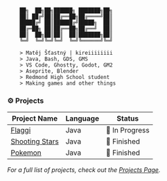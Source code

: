```

    ██╗  ██╗██╗██████╗ ███████╗██╗
    ██║ ██╔╝██║██╔══██╗██╔════╝██║
    █████╔╝ ██║██████╔╝█████╗  ██║
    ██╔═██╗ ██║██╔══██╗██╔══╝  ██║
    ██║  ██╗██║██║  ██║███████╗██║
    ╚═╝  ╚═╝╚═╝╚═╝  ╚═╝╚══════╝╚═╝

    > Matěj Šťastný | kireiiiiiiii
    > Java, Bash, GDS, GMS
    > VS Code, Ghostty, Godot, GM2
    > Aseprite, Blender
    > Redmond High School student
    > Making games and other things

```

### ⚙️ Projects

| Project Name                                                     | Language | Status         |
| ---------------------------------------------------------------- | -------- | -------------- |
| [Flaggi](https://github.com/kireiiiiiiii/flaggi)                 | Java     | 🔨 In Progress |
| [Shooting Stars](https://github.com/kireiiiiiiii/shooting-stars) | Java     | 🚀 Finished    |
| [Pokemon](https://github.com/kireiiiiiiii/pokemon)               | Java     | 🚀 Finished    |

_For a full list of projects, check out the [Projects Page](https://github.com/kireiiiiiiii/kireiiiiiiii/blob/main/PROJECTS.md)._
